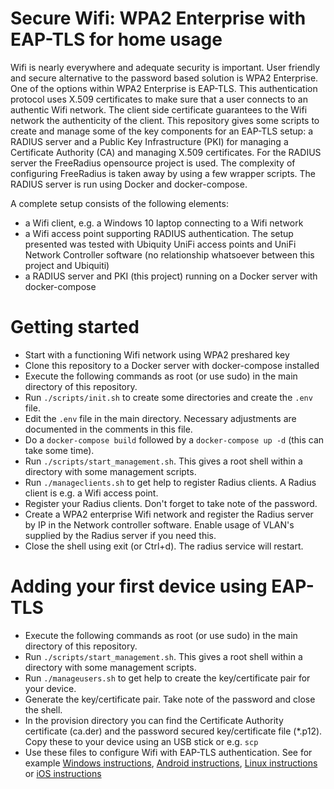 # Secure Wifi: WPA2 Enterprise with EAP-TLS for home usage
Wifi is nearly everywhere and adequate security is important. User friendly and secure alternative to the password based solution is WPA2 Enterprise. One of the options within WPA2 Enterprise is EAP-TLS. This authentication protocol uses X.509 certificates to make sure that a user connects to an authentic Wifi network. The client side certificate guarantees to the Wifi network the authenticity of the client. This repository gives some scripts to create and manage some of the key components for an EAP-TLS setup: a RADIUS server and a Public Key Infrastructure (PKI) for managing a Certificate Authority (CA) and managing X.509 certificates. For the RADIUS server the FreeRadius opensource project is used. The complexity of configuring FreeRadius is taken away by using a few wrapper scripts. The RADIUS server is run using Docker and docker-compose.

A complete setup consists of the following elements:
- a Wifi client, e.g. a Windows 10 laptop connecting to a Wifi network
- a Wifi access point supporting RADIUS authentication. The setup presented was tested with Ubiquity UniFi access points and UniFi Network Controller software (no relationship whatsoever between this project and Ubiquiti)
- a RADIUS server and PKI (this project) running on a Docker server with docker-compose

# Getting started
- Start with a functioning Wifi network using WPA2 preshared key
- Clone this repository to a Docker server with docker-compose installed
- Execute the following commands as root (or use sudo) in the main directory of this repository.
- Run `./scripts/init.sh` to create some directories and create the `.env` file.
- Edit the `.env` file in the main directory. Necessary adjustments are documented in the comments in this file.
- Do a `docker-compose build` followed by a `docker-compose up -d` (this can take some time).
- Run `./scripts/start_management.sh`. This gives a root shell within a directory with some management scripts.
- Run `./manageclients.sh` to get help to register Radius clients. A Radius client is e.g. a Wifi access point.
- Register your Radius clients. Don't forget to take note of the password.
- Create a WPA2 enterprise Wifi network and register the Radius server by IP in the Network controller software. Enable usage of VLAN's supplied by the Radius server if you need this.
- Close the shell using exit (or Ctrl+d).  The radius service will restart.

# Adding your first device using EAP-TLS 
- Execute the following commands as root (or use sudo) in the main directory of this repository.
- Run `./scripts/start_management.sh`. This gives a root shell within a directory with some management scripts.
- Run `./manageusers.sh` to get help to create the key/certificate pair for your device.
- Generate the key/certificate pair. Take note of the password and close the shell.
- In the provision directory you can find the Certificate Authority certificate (ca.der) and the password secured key/certificate file (*.p12). Copy these to your device using an USB stick or e.g. `scp`
- Use these files to configure Wifi with EAP-TLS authentication. See for example [Windows instructions](docs/windows.md), [Android instructions](docs/android.md), [Linux instructions](docs/linux.md) or [iOS instructions](docs/ios.md)
